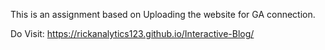 This is an assignment based on Uploading the website for GA connection.

Do Visit: https://rickanalytics123.github.io/Interactive-Blog/
